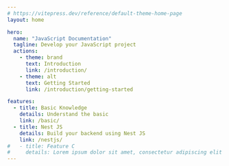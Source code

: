```yaml
---
# https://vitepress.dev/reference/default-theme-home-page
layout: home

hero:
  name: "JavaScript Documentation"
  tagline: Develop your JavaScript project
  actions:
    - theme: brand
      text: Introduction
      link: /introduction/
    - theme: alt
      text: Getting Started
      link: /introduction/getting-started

features:
  - title: Basic Knowledge
    details: Understand the basic
    link: /basic/
  - title: Nest JS
    details: Build your backend using Nest JS
    link: /nestjs/
#   - title: Feature C
#     details: Lorem ipsum dolor sit amet, consectetur adipiscing elit
---
```


<style>
:root {
  --vp-home-hero-name-color: transparent;
  --vp-home-hero-name-background: -webkit-linear-gradient(120deg, #bd34fe 30%, #41d1ff);

  --vp-home-hero-name-background-image: linear-gradient(-45deg, #bd34fe 50%, #47caff 50%);
}
</style>